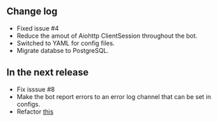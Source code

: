 ## Change log

- Fixed issue #4
- Reduce the amout of Aiohttp ClientSession throughout the bot.
- Switched to YAML for config files.
- Migrate databse to PostgreSQL.

## In the next release

- Fix isssue #8
- Make the bot report errors to an error log channel that can be set in configs.
- Refactor [this](https://github.com/hifumibot/hifumibot/blob/91fc02b8d26271a5b60b61a5916451ae2b54a3a2/bot/hifumi.py)
